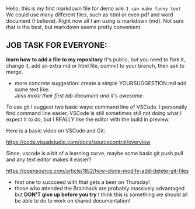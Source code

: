 Hello, this is my first markdown file for demo wiki
`I can make funny text`
We could use many different files, such as html or even pdf and word document (I believe). Right now all I am using is markdown (md). 
Not sure that is the best, but markdown seems pretty convenient.

## JOB TASK FOR EVERYONE: 
**learn how to add a file to my repository**
It's public, but you need to fork it, change it, add an extra md or html file, commit to your branch, then ask to merge.
* more concrete suggestion: create a simple YOURSUGGESTION.md add some text like:  
*Jess make their first lab document and it's awesome.*

To use git I suggest two basic ways: command line of VSCode.
I personally find command line easier, VSCode is still sometimes still not doing what I expect it to do, but I REALLY like the editor with the build in preview.

Here is a basic video on VSCode and Git:

https://code.visualstudio.com/docs/sourcecontrol/overview

Since, vscode is a bit of a learning curve, maybe some basic git push pull and any text editor makes it easier?

https://opensource.com/article/18/2/how-clone-modify-add-delete-git-files

* first one to succceed with that gets a beer on Thursday!   
* those who attended the Brainhack are probably massively advantaged but **DON'T give up before you try** I think this is something we should all be able to do to work on shared documentation!

